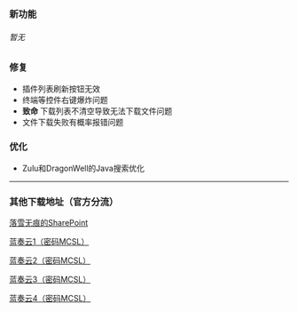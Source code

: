 ### 新功能  
###### 暂无
### 修复  
 - 插件列表刷新按钮无效  
 - 终端等控件右键爆炸问题  
 - **致命** 下载列表不清空导致无法下载文件问题  
 - 文件下载失败有概率报错问题  
### 优化  
 - Zulu和DragonWell的Java搜索优化
___

### 其他下载地址（官方分流）

[落雪无痕的SharePoint](https://lxhtt-my.sharepoint.com/:f:/g/personal/lxhtt_lxhtt_onmicrosoft_com/Er2XmdrCZkZGhXrk7EB2eyABTsO2Jfwbq3OYsdGkjUtMRA?e=DNjfA8)

[蓝奏云1（密码MCSL）](https://lxht.lanzoum.com/b01edy9tg)

[蓝奏云2（密码MCSL）](https://lxht.lanzoux.com/b01edy9tg)

[蓝奏云3（密码MCSL）](https://lxht.lanzoug.com/b01edy9tg)

[蓝奏云4（密码MCSL）](https://lxht.lanzoub.com/b01edy9tg)
